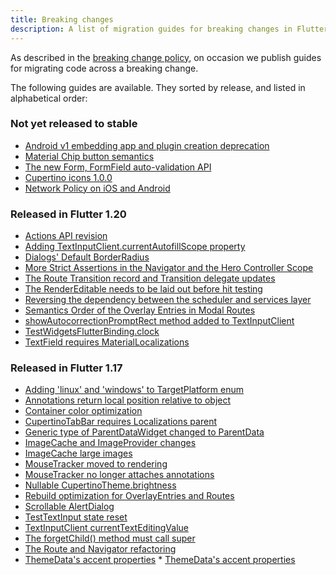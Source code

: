 ```yaml
---
title: Breaking changes
description: A list of migration guides for breaking changes in Flutter.
---
```


As described in the [breaking change policy][],
on occasion we publish guides
for migrating code across a breaking change.

The following guides are available. They sorted by
release, and listed in alphabetical order:

### Not yet released to stable

* [Android v1 embedding app and plugin creation deprecation][]
* [Material Chip button semantics][]
* [The new Form, FormField auto-validation API][]
* [Cupertino icons 1.0.0][]
* [Network Policy on iOS and Android][]

[Cupertino icons 1.0.0]: /docs/release/breaking-changes/cupertino-icons-1.0.0
[Android v1 embedding app and plugin creation deprecation]: /docs/release/breaking-changes/android-v1-embedding-create-deprecation
[Material Chip button semantics]: /docs/release/breaking-changes/material-chip-button-semantics
[The new Form, FormField auto-validation API]: /docs/release/breaking-changes/form-field-autovalidation-api
[Network Policy on iOS and Android]: /docs/release/breaking-changes/network-policy-ios-android
[Bottom Navigation Item Title]: /docs/release/breaking-changes/bottom-navigation-title-to-label

### Released in Flutter 1.20

* [Actions API revision][]
* [Adding TextInputClient.currentAutofillScope property][]
* [Dialogs' Default BorderRadius][]
* [More Strict Assertions in the Navigator and the Hero Controller Scope][]
* [The Route Transition record and Transition delegate updates][]
* [The RenderEditable needs to be laid out before hit testing][]
* [Reversing the dependency between the scheduler and services layer][]
* [Semantics Order of the Overlay Entries in Modal Routes][]
* [showAutocorrectionPromptRect method added to TextInputClient][]
* [TestWidgetsFlutterBinding.clock][]
* [TextField requires MaterialLocalizations][]

[Actions API revision]: /docs/release/breaking-changes/actions-api-revision
[Adding TextInputClient.currentAutofillScope property]: /docs/release/breaking-changes/add-currentAutofillScope-to-TextInputClient
[Dialogs' Default BorderRadius]:/docs/release/breaking-changes/dialog-border-radius
[More Strict Assertions in the Navigator and the Hero Controller Scope]: /docs/release/breaking-changes/hero-controller-scope
[Reversing the dependency between the scheduler and services layer]: /docs/release/breaking-changes/services-scheduler-dependency-reversed
[The RenderEditable needs to be laid out before hit testing]: /docs/release/breaking-changes/rendereditable-layout-before-hit-test
[Semantics Order of the Overlay Entries in Modal Routes]: /docs/release/breaking-changes/modal-router-semantics-order
[showAutocorrectionPromptRect method added to TextInputClient]: /docs/release/breaking-changes/add-showAutocorrectionPromptRect
[TestWidgetsFlutterBinding.clock]: /docs/release/breaking-changes/test-widgets-flutter-binding-clock
[TextField requires MaterialLocalizations]: /docs/release/breaking-changes/text-field-material-localizations
[The Route Transition record and Transition delegate updates]: /docs/release/breaking-changes/route-transition-record-and-transition-delegate

### Released in Flutter 1.17

* [Adding 'linux' and 'windows' to TargetPlatform enum][]
* [Annotations return local position relative to object][]
* [Container color optimization][]
* [CupertinoTabBar requires Localizations parent][]
* [Generic type of ParentDataWidget changed to ParentData][]
* [ImageCache and ImageProvider changes][]
* [ImageCache large images][]
* [MouseTracker moved to rendering][]
* [MouseTracker no longer attaches annotations][]
* [Nullable CupertinoTheme.brightness][]
* [Rebuild optimization for OverlayEntries and Routes][]
* [Scrollable AlertDialog][]
* [TestTextInput state reset][]
* [TextInputClient currentTextEditingValue][]
* [The forgetChild() method must call super][]
* [The Route and Navigator refactoring][]
* [ThemeData's accent properties][]	* [ThemeData's accent properties][]

[Adding 'linux' and 'windows' to TargetPlatform enum]: /docs/release/breaking-changes/target-platform-linux-windows	
[Annotations return local position relative to object]: /docs/release/breaking-changes/annotations-return-local-position-relative-to-object	
[breaking change policy]: /docs/resources/compatibility	
[Container color optimization]: /docs/release/breaking-changes/container-color	
[CupertinoTabBar requires Localizations parent]: /docs/release/breaking-changes/cupertino-tab-bar-localizations	
[Generic type of ParentDataWidget changed to ParentData]: /docs/release/breaking-changes/parent-data-widget-generic-type	
[ImageCache and ImageProvider changes]: /docs/release/breaking-changes/image-cache-and-provider	
[ImageCache large images]: /docs/release/breaking-changes/imagecache-large-images	
[MouseTracker moved to rendering]: /docs/release/breaking-changes/mouse-tracker-moved-to-rendering	
[MouseTracker no longer attaches annotations]: /docs/release/breaking-changes/mouse-tracker-no-longer-attaches-annotations	
[Nullable CupertinoTheme.brightness]: /docs/release/breaking-changes/nullable-cupertinothemedata-brightness	
[Rebuild optimization for OverlayEntries and Routes]: /docs/release/breaking-changes/overlay-entry-rebuilds	
[Scrollable AlertDialog]: /docs/release/breaking-changes/scrollable-alert-dialog	
[TestTextInput state reset]: /docs/release/breaking-changes/test-text-input	
[TextInputClient currentTextEditingValue]: /docs/release/breaking-changes/text-input-client-current-value	
[The forgetChild() method must call super]: /docs/release/breaking-changes/forgetchild-call-super	
[The Route and Navigator refactoring]: /docs/release/breaking-changes/route-navigator-refactoring	
[ThemeData's accent properties]: /docs/release/breaking-changes/theme-data-accent-properties